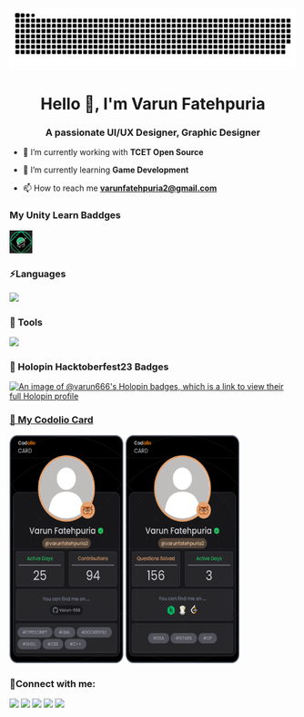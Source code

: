 <img src="https://github.com/xoTEMPESTox/xoTEMPESTox/blob/main/Resources/img/grid-snake.svg" />
<h1 align="center">Hello 👋, I'm Varun Fatehpuria</h1>
<h3 align="center">A passionate UI/UX Designer, Graphic Designer</h3>

- 🔭 I’m currently working with **TCET Open Source**

- 🌱 I’m currently learning **Game Development**

- 📫 How to reach me **varunfatehpuria2@gmail.com**

<h3 align="left">My  Unity Learn Baddges</h3>
<a href="https://learn.unity.com/u/65a7e4b5edbc2a680db407f2" target="_blank" rel="noreferrer"><img src="resouces\GetStartedWithUnityBadge.jpeg" alt="UNITY" width="40" height="40"/></a>

<h3 align="left">⚡Languages</h3>
<p align="left"> 
<img src="https://skillicons.dev/icons?i=html,css,bootstrap,c,cpp,cs" />
</p> 
</p>

<h3 align="left">🔧 Tools</h3>
<p align="left">
<img src="https://skillicons.dev/icons?i=figma,unity,arduino,blender,notion" />
</p>

<h3>📛 Holopin Hacktoberfest23 Badges</h3>

[![An image of @varun666's Holopin badges, which is a link to view their full Holopin profile](https://holopin.me/varun666)](https://holopin.io/@varun666)

### [🦉 My Codolio Card](https://codolio.com/profile/varunfatehpuria2/card)
<p>
<img src="resources/devCard.png" width="200" height="400"/>
<img src="resources/profileCard.png" width="200" height="400"/>
</p>

<h3 align="left">🔗Connect with me:</h3>
<p align="left">
<a href="https://linkedin.com/in/varun-fatehpuria"><img src="https://skillicons.dev/icons?i=linkedin" /></a>
<a href="https://twitter.com/v4mp120047"><img src="https://skillicons.dev/icons?i=twitter" /></a> 
<a href="https://instagram.com/vaarroonn"><img src="https://skillicons.dev/icons?i=instagram" /></a> 
<a href="https://discord.gg/varun20047"><img src="https://skillicons.dev/icons?i=discord" /></a> 
<a href="https://learn.unity.com/u/65a7e4b5edbc2a680db407f2?tab=profile"><img src="https://skillicons.dev/icons?i=unity" /></a> 
</p>
